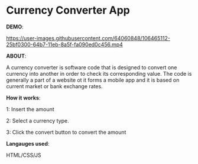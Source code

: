 # **Currency Converter App**
**DEMO**:

https://user-images.githubusercontent.com/64060848/106465112-25bf0300-64b7-11eb-8a5f-fa090ed0c456.mp4

**ABOUT**:

A currency converter is software code that is designed to convert one currency into another in order to check its corresponding value. The code is generally a part of a website ot it forms a mobile app and it is based on current market or bank exchange rates.


**How it works**:

1: Insert the amount

2: Select a currency type.

3: Click the convert button to convert the amount


**Langauges used**:

HTML/CSS/JS
